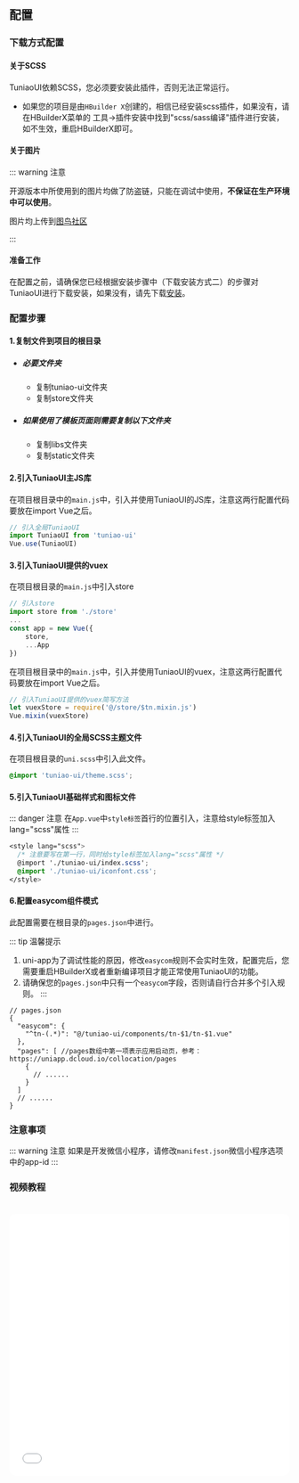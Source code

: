 ## 配置

### 下载方式配置

#### 关于SCSS

TuniaoUI依赖SCSS，您必须要安装此插件，否则无法正常运行。

- 如果您的项目是由`HBuilder X`创建的，相信已经安装scss插件，如果没有，请在HBuilderX菜单的 工具->插件安装中找到"scss/sass编译"插件进行安装， 如不生效，重启HBuilderX即可。



#### 关于图片

::: warning 注意

开源版本中所使用到的图片均做了防盗链，只能在调试中使用，**不保证在生产环境中可以使用**。

图片均上传到[图鸟社区](https://www.yuque.com/tuniao)

:::



#### 准备工作

在配置之前，请确保您已经根据安装步骤中（下载安装方式二）的步骤对TuniaoUI进行下载安装，如果没有，请先下载[安装](install.md#下载安装)。



### 配置步骤

#### 1.复制文件到项目的根目录

- ##### 必要文件夹

    - 复制tuniao-ui文件夹
    - 复制store文件夹

- ##### 如果使用了模板页面则需要复制以下文件夹

    - 复制libs文件夹
    - 复制static文件夹



#### 2.引入TuniaoUI主JS库

在项目根目录中的`main.js`中，引入并使用TuniaoUI的JS库，注意这两行配置代码要放在import Vue之后。

```javascript
// 引入全局TuniaoUI
import TuniaoUI from 'tuniao-ui'
Vue.use(TuniaoUI)
```



#### 3.引入TuniaoUI提供的vuex

在项目根目录的`main.js`中引入store

```js
// 引入store
import store from './store'
...
const app = new Vue({
    store,
    ...App
})
```

在项目根目录中的`main.js`中，引入并使用TuniaoUI的vuex，注意这两行配置代码要放在import Vue之后。

```js
// 引入TuniaoUI提供的vuex简写方法
let vuexStore = require('@/store/$tn.mixin.js')
Vue.mixin(vuexStore)
```



#### 4.引入TuniaoUI的全局SCSS主题文件

在项目根目录的`uni.scss`中引入此文件。

```scss
@import 'tuniao-ui/theme.scss';
```



#### 5.引入TuniaoUI基础样式和图标文件

::: danger 注意
在`App.vue`中`style标签`首行的位置引入，注意给style标签加入lang="scss"属性
:::

```scss
<style lang="scss">
  /* 注意要写在第一行，同时给style标签加入lang="scss"属性 */
  @import './tuniao-ui/index.scss';
  @import './tuniao-ui/iconfont.css';
</style>
```



#### 6.配置easycom组件模式

此配置需要在根目录的`pages.json`中进行。

::: tip 温馨提示
1. uni-app为了调试性能的原因，修改`easycom`规则不会实时生效，配置完后，您需要重启HBuilderX或者重新编译项目才能正常使用TuniaoUI的功能。
2. 请确保您的`pages.json`中只有一个`easycom`字段，否则请自行合并多个引入规则。
   :::

```
// pages.json
{
  "easycom": {
  	"^tn-(.*)": "@/tuniao-ui/components/tn-$1/tn-$1.vue"
  },
  "pages": [ //pages数组中第一项表示应用启动页，参考：https://uniapp.dcloud.io/collocation/pages
    {
      // ......
    }
  ]
  // ......
}
```



### 注意事项

::: warning 注意
如果是开发微信小程序，请修改`manifest.json`微信小程序选项中的app-id
:::

### 视频教程


<div class="col-md-24 col-sm-24 col-xs-24">
<iframe style="width: 100%;height: 470px;margin: 20px 0 0 0;border-radius:10px" src="//player.bilibili.com/player.html?aid=262383566&bvid=BV1Se411F7du&cid=886418409&page=1" scrolling="no" border="0" frameborder="no" framespacing="0" allowfullscreen="true"> </iframe>
</div>
